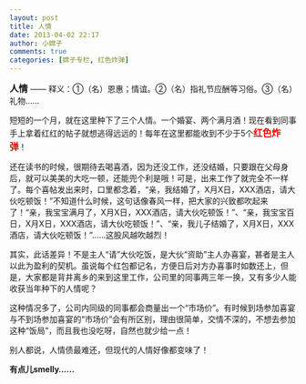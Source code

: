 ```yaml
---
layout: post
title: 人情
date: 2013-04-02 22:17
author: 小嫦子
comments: true
categories: [嫦子专栏, 红色炸弹]
---
```

<span style="font-size: medium;"><strong>人情</strong> </span>—— 释义：①（名）恩惠；情谊。②（名）指礼节应酬等习俗。③（名）礼物……

短短的一个月，就在这里种下了三个人情。一个婚宴、两个满月酒！现在看到同事手上拿着红红的帖子就想逃得远远的！每年在这里都能收到不少于5个<span style="color: #ff0000; font-size: medium;"><strong>红色炸弹</strong></span>！

还在读书的时候，很期待去喝喜酒，因为还没工作，还没结婚，只要跟在父母身后，就可以美美的大吃一顿，还能兜个利是哦！可是，出来工作了就完全不一样了。每个喜帖发出来时，口里都念着，“亲，我结婚了，X月X日，XXX酒店，请大伙吃顿饭！”不知道什么时候，这句话像春风一样，把大家的兴致都吹起来了！“亲，我宝宝满月了，X月X日，XXX酒店，请大伙吃顿饭！”、“亲，我宝宝百日，X月X日，XXX酒店，请大伙吃顿饭！”、“亲，我儿子结婚了，X月X日，XXX酒店，请大伙吃顿饭！”……这股风越吹越烈！

<!--more-->

其实，此话差异！不是主人“请”大伙吃饭，是大伙“资助”主人办喜宴，甚者是主人以此为盈利的契机。虽说每个红包都记名，方便日后对方办喜事时如数还上，但是，大家都是背井离乡的来到这里工作，公司里的同事两三年一换，又有多少人能收获当年种下的人情呢？

这种情况多了，公司内同级的同事都会商量出一个“市场价”。有时候到场参加喜宴与不到场参加喜宴的“市场价”会有所区别，理由很简单，交情不深的，不想去参加这种“饭局”，而且我也没吃呀，自然也就少给一点！

别人都说，人情债最难还，但现代的人情好像都变味了！

<strong>有点儿smelly……</strong>
